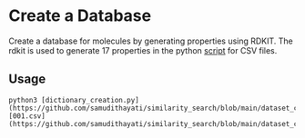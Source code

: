 # Create a Database

Create a database for molecules by generating properties using RDKIT. The rdkit is used to generate 17 properties in the python [script](https://github.com/samudithayati/similarity_search/blob/main/dataset_creation/dictionary_creation.py) for CSV files. 

## Usage
```
python3 [dictionary_creation.py](https://github.com/samudithayati/similarity_search/blob/main/dataset_creation/dictionary_creation.py) [001.csv](https://github.com/samudithayati/similarity_search/blob/main/dataset_creation/001.csv)
```
